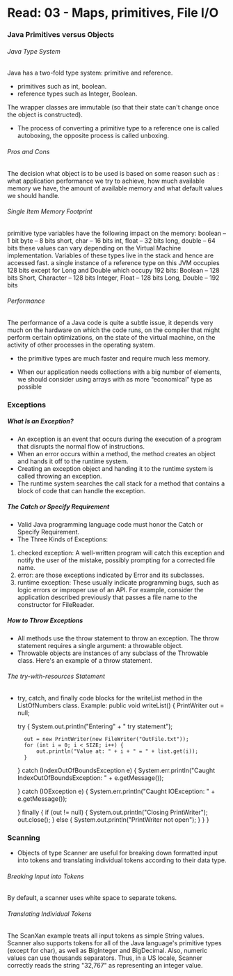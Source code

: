 
# Read: 03 - Maps, primitives, File I/O

### Java Primitives versus Objects

###### Java Type System
Java has a two-fold type system: primitive and reference.
* primitives such as int, boolean.
* reference types such as Integer, Boolean.

The wrapper classes are immutable (so that their state can't change once the object is constructed).
* The process of converting a primitive type to a reference one is called autoboxing, the opposite process is called unboxing.

###### Pros and Cons
The decision what object is to be used is based on some reason such as :
 what application performance we try to achieve, 
how much available memory we have, 
the amount of available memory and what default values we should handle.

###### Single Item Memory Footprint
primitive type variables have the following impact on the memory:
boolean – 1 bit
byte – 8 bits
short, char – 16 bits
int, float – 32 bits
long, double – 64 bits
these values can vary depending on the Virtual Machine implementation.
Variables of these types live in the stack and hence are accessed fast. 
a single instance of a reference type on this JVM occupies 128 bits except for Long and Double which occupy 192 bits:
Boolean – 128 bits
Short, Character – 128 bits
Integer, Float – 128 bits
Long, Double – 192 bits

###### Performance
The performance of a Java code is quite a subtle issue, it depends very much on the hardware on which the code runs, on the compiler that might perform certain optimizations, on the state of the virtual machine, on the activity of other processes in the operating system.

* the primitive types are much faster and require much less memory.

* When our application needs collections with a big number of elements, we should consider using arrays with as more “economical” type as possible



### Exceptions

##### What Is an Exception?
* An exception is an event that occurs during the execution of a program that disrupts the normal flow of instructions.
* When an error occurs within a method, the method creates an object and hands it off to the runtime system.
*  Creating an exception object and handing it to the runtime system is called throwing an exception.
* The runtime system searches the call stack for a method that contains a block of code that can handle the exception.

##### The Catch or Specify Requirement
* Valid Java programming language code must honor the Catch or Specify Requirement.
* The Three Kinds of Exceptions:
1. checked exception: A well-written program will catch this exception and notify the user of the mistake, possibly prompting for a corrected file name.
2. error:  are those exceptions indicated by Error and its subclasses.
3. runtime exception:  These usually indicate programming bugs, such as logic errors or improper use of an API. For example, consider the application described previously that passes a file name to the constructor for FileReader. 

##### How to Throw Exceptions
* All methods use the throw statement to throw an exception. The throw statement requires a single argument: a throwable object. 
* Throwable objects are instances of any subclass of the Throwable class. Here's an example of a throw statement.
###### The try-with-resources Statement
* try, catch, and finally code blocks for the writeList method in the ListOfNumbers class.
Example:
public void writeList() {
    PrintWriter out = null;

    try {
        System.out.println("Entering" + " try statement");

        out = new PrintWriter(new FileWriter("OutFile.txt"));
        for (int i = 0; i < SIZE; i++) {
            out.println("Value at: " + i + " = " + list.get(i));
        }
    } catch (IndexOutOfBoundsException e) {
        System.err.println("Caught IndexOutOfBoundsException: "
                           +  e.getMessage());
                                 
    } catch (IOException e) {
        System.err.println("Caught IOException: " +  e.getMessage());
                                 
    } finally {
        if (out != null) {
            System.out.println("Closing PrintWriter");
            out.close();
        } 
        else {
            System.out.println("PrintWriter not open");
        }
    }
}

### Scanning
* Objects of type Scanner are useful for breaking down formatted input into tokens and translating individual tokens according to their data type.

###### Breaking Input into Tokens
By default, a scanner uses white space to separate tokens. 

###### Translating Individual Tokens
The ScanXan example treats all input tokens as simple String values. Scanner also supports tokens for all of the Java language's primitive types (except for char), as well as BigInteger and BigDecimal. Also, numeric values can use thousands separators. Thus, in a US locale, Scanner correctly reads the string "32,767" as representing an integer value.





